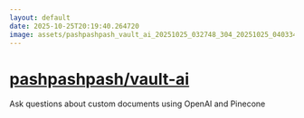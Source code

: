 ```yaml
---
layout: default
date: 2025-10-25T20:19:40.264720
image: assets/pashpashpash_vault_ai_20251025_032748_304_20251025_040334_041112--20251025T060506414--cropped.png
---
```


# [pashpashpash/vault-ai](https://github.com/pashpashpash/vault-ai/)

Ask questions about custom documents using OpenAI and Pinecone
